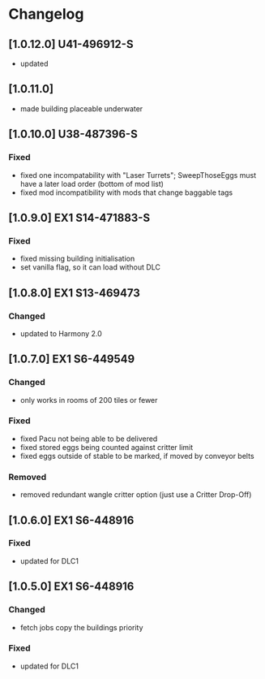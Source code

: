 # Changelog

## [1.0.12.0] U41-496912-S
- updated

## [1.0.11.0]
- made building placeable underwater

## [1.0.10.0] U38-487396-S

### Fixed
- fixed one incompatability with "Laser Turrets"; SweepThoseEggs must have a later load order (bottom of mod list)
- fixed mod incompatibility with mods that change baggable tags

## [1.0.9.0] EX1 S14-471883-S

### Fixed
- fixed missing building initialisation
- set vanilla flag, so it can load without DLC

## [1.0.8.0] EX1 S13-469473

### Changed
- updated to Harmony 2.0

## [1.0.7.0] EX1 S6-449549

### Changed
- only works in rooms of 200 tiles or fewer

### Fixed
- fixed Pacu not being able to be delivered
- fixed stored eggs being counted against critter limit
- fixed eggs outside of stable to be marked, if moved by conveyor belts

### Removed
- removed redundant wangle critter option (just use a Critter Drop-Off)

## [1.0.6.0] EX1 S6-448916

### Fixed
- updated for DLC1

## [1.0.5.0] EX1 S6-448916

### Changed
- fetch jobs copy the buildings priority

### Fixed
- updated for DLC1
